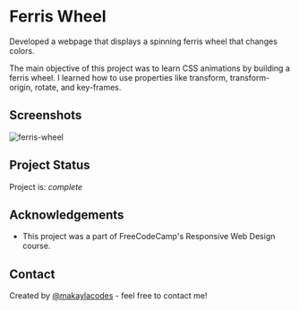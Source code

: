 # Ferris Wheel

Developed a webpage that displays a spinning ferris wheel that changes colors. 

The main objective of this project was to learn CSS animations by building a ferris wheel. I learned how to use properties like transform, transform-origin, rotate, and key-frames.


## Screenshots

![ferris-wheel](https://user-images.githubusercontent.com/63388515/199594228-62f82122-ae96-4aa8-9417-ba02336a4d04.gif)

## Project Status
Project is: _complete_ 

## Acknowledgements
- This project was a part of FreeCodeCamp's Responsive Web Design course.


## Contact
Created by [@makaylacodes](https://makaylaandersontucker.netlify.app/contact.html) - feel free to contact me!


<!-- ## License -->
<!-- This project is open source and available under the [MIT License](). -->
